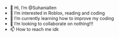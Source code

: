 - 👋 Hi, I’m @Suhaniallen
- 👀 I’m interested in Roblox, reading and coding
- 🌱 I’m currently learning how to improve my coding
- 💞️ I’m looking to collaborate on nothing!!!
- 📫 How to reach me idk
